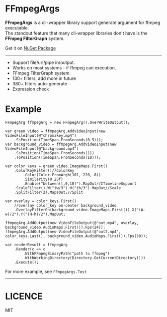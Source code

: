 # FFmpegArgs
<b>FFmpegArgs</b> is a cli-wrapper library support generate argument for ffmpeg executable.  
The standout feature that many cli-wrapper libraries don't have is the <b>FFmpeg FilterGraph</b> system.

Get it on [NuGet Package](https://www.nuget.org/packages?q=FFmpegArgs)  
________________________________________  
- Support file/url/pipe in/output.
- Works on most systems - if ffmpeg can execution.
- FFmpeg FilterGraph system.
- 130+ filters, add more in future 
- 380+ filters auto-generate
- Expression check

# Example
``` Csharp
FFmpegArg ffmpegArg = new FFmpegArg().OverWriteOutput();

var green_video = ffmpegArg.AddVideoInput(new VideoFileInput(@"chromakey.mp4")
    .SsPosition(TimeSpan.FromSeconds(0.5)));
var background_video = ffmpegArg.AddVideoInput(new VideoFileInput(@"background.mp4")
    .SsPosition(TimeSpan.FromSeconds(1))
    .ToPosition(TimeSpan.FromSeconds(10)));

var color_keys = green_video.ImageMaps.First()
    .ColorKeyFilter()//ColorKey
        .Color(Color.FromArgb(101, 220, 8))
        .Similarity(0.25f)
        .Enable("between(t,0,10)").MapOut//ITimelineSupport
    .ScaleFilter().W("iw/3").H("ih/3").MapOut//Scale
    .SplitFilter(2).MapsOut;//Split

var overlay = color_keys.First()
    //overlay color_key on-center background_video
    .OverlayFilterOn(background_video.ImageMaps.First()).X("(W-w)/2").Y("(H-h)/2").MapOut;

ffmpegArg.AddOutput(new VideoFileOutput(@"out.mp4", overlay, background_video.AudioMaps.First()).Fps(24));
ffmpegArg.AddOutput(new VideoFileOutput(@"out2.mp4", color_keys.Last(), background_video.AudioMaps.First()).Fps(30));

var renderResult = ffmpegArg
    .Render(c => c
        .WithFFmpegBinaryPath("path to ffmpeg")
        .WithWorkingDirectory(Directory.GetCurrentDirectory()))
    .Execute();
```
For more example, see `FFmpegArgs.Test`  

________________________________________

# LICENCE  
MIT
